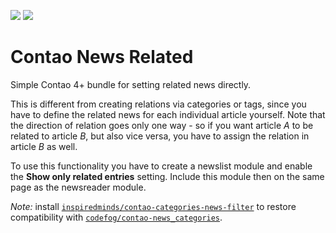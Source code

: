 [![](https://img.shields.io/packagist/v/fritzmg/contao-news-related.svg)](https://packagist.org/packages/fritzmg/contao-news-related)
[![](https://img.shields.io/packagist/dt/fritzmg/contao-news-related.svg)](https://packagist.org/packages/fritzmg/contao-news-related)

Contao News Related
===================

Simple Contao 4+ bundle for setting related news directly.

This is different from creating relations via categories or tags, since you have to define the related news for each individual article yourself. Note that the direction of relation goes only one way - so if you want article _A_ to be related to article _B_, but also vice versa, you have to assign the relation in article _B_ as well.

To use this functionality you have to create a newslist module and enable the **Show only related entries** setting. Include this module then on the same page as the newsreader module.

_Note:_ install [`inspiredminds/contao-categories-news-filter`](https://github.com/inspiredminds/contao-categories-news-filter) to restore compatibility with [`codefog/contao-news_categories`](https://github.com/codefog/contao-news_categories).
